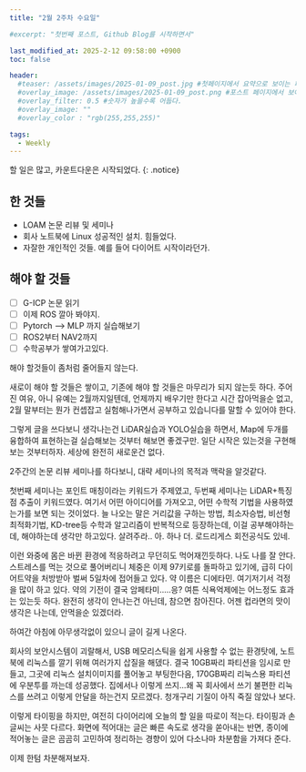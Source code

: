 ```yaml
---
title: "2월 2주차 수요일"

#excerpt: "첫번째 포스트, Github Blog를 시작하면서"

last_modified_at: 2025-2-12 09:58:00 +0900
toc: false

header:
  #teaser: /assets/images/2025-01-09_post.jpg #첫페이지에서 요약으로 보이는 페이지.
  #overlay_image: /assets/images/2025-01-09_post.png #포스트 페이지에서 보이는 이미지
  #overlay_filter: 0.5 #숫자가 높을수록 어둡다.
  #overlay_image: ""
  #overlay_color : "rgb(255,255,255)"

tags:
  - Weekly  
---
```


할 일은 많고, 카운트다운은 시작되었다. 
{: .notice}

## 한 것들 
  - LOAM 논문 리뷰 및 세미나 
  - 회사 노트북에 Linux 성공적인 설치. 힘들었다. 
  - 자잘한 개인적인 것들. 예를 들어 다이어트 시작이라던가.  

## 해야 할 것들
  - [ ] G-ICP 논문 읽기
  - [ ] 이제 ROS 깔아 봐야지. 
  - [ ] Pytorch --> MLP 까지 실습해보기
  - [ ] ROS2부터 NAV2까지 
  - [ ] 수학공부가 쌓여가고있다. 

해야 할것들이 좀처럼 줄어들지 않는다. 

새로이 해야 할 것들은 쌓이고, 기존에 해야 할 것들은 마무리가 되지 않는듯 하다. 주어진 여유, 아니 유예는 2월까지일텐데, 언제까지 배우기만 한다고 시간 잡아먹을순 없고, 2월 말부터는 뭔가 컨셉잡고 실험해나가면서 공부하고 있습니다를 말할 수 있어야 한다. 

그렇게 글을 쓰다보니 생각나는건 LiDAR실습과 YOLO실습을 하면서, Map에 두개를 융합하여 표현하는걸 실습해보는 것부터 해보면 좋겠구만. 일단 시작은 있는것을 구현해보는 것부터하자. 세상에 완전히 새로운건 없다. 

2주간의 논문 리뷰 세미나를 하다보니, 대략 세미나의 목적과 맥락을 알것같다. 

첫번째 세미나는 포인트 매칭이라는 키워드가 주제였고, 두번째 세미나는 LiDAR+특징점 추출이 키워드였다. 여기서 어떤 아이디어를 가져오고, 어떤 수학적 기법을 사용하였는가를 보면 되는 것이었다. 늘 나오는 말은 거리값을 구하는 방법, 최소자승법, 비선형최적화기법, KD-tree등 수학과 알고리즘이 반복적으로 등장하는데, 이걸 공부해야하는데, 해야하는데 생각만 하고있다. 살려주라.. 아. 하나 더. 로드리게스 회전공식도 있네.

이런 와중에 몸은 바뀐 환경에 적응하려고 무던히도 먹어재낀듯하다. 나도 나를 잘 안다. 스트레스를 먹는 것으로 풀어버리니 체중은 이제 97키로를 돌파하고 있기에, 급히 다이어트약을 처방받아 벌써 5일차에 접어들고 있다. 약 이름은 디에타민. 여기저기서 걱정을 많이 하고 있다. 약의 기전이 결국 암페타미.....응? 여튼 식욕억제에는 어느정도 효과는 있는듯 하다. 완전히 생각이 안나는건 아닌데, 참으면 참아진다. 어젠 컵라면의 맛이 생각은 나는데, 안먹을순 있겠더라. 

하여간 아침에 아무생각없이 있으니 글이 길게 나온다. 

회사의 보안시스템이 괴랄해서, USB 메모리스틱을 쉽게 사용할 수 없는 환경탓에, 노트북에 리눅스를 깔기 위해 여러가지 삽질을 해뎄다. 결국 10GB짜리 파티션을 임시로 만들고, 그곳에 리눅스 설치이미지를 풀어놓고 부팅한다음, 170GB짜리 리눅스용 파티션에 우분투를 까는데 성공했다. 집에서나 이렇게 쓰지...왜 꼭 회사에서 쓰기 불편한 리눅스를 쓰려고 이렇게 안달을 하는건지 모르겠다. 청개구리 기질이 아직 죽질 않았나 보다. 

이렇게 타이핑을 하지만, 여전히 다이어리에 오늘의 할 일을 따로이 적는다. 
타이핑과 손글씨는 사뭇 다르다. 화면에 적어대는 글은 빠른 속도로 생각을 쏟아내는 반면, 종이에 적어놓는 글은 곰곰히 고민하여 정리하는 경향이 있어 다소나마 차분함을 가져다 준다. 

이제 한텀 차분해져보자. 





